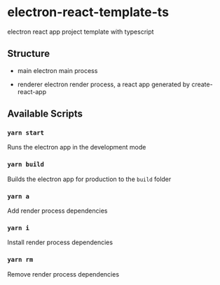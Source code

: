 # electron-react-template-ts

electron react app project template with typescript

## Structure

- main
electron main process

- renderer
electron render process, a react app generated by create-react-app

## Available Scripts

### `yarn start`

Runs the electron app in the development mode

### `yarn build`

Builds the electron app for production to the `build` folder

### `yarn a`

Add render process dependencies

### `yarn i`

Install render process dependencies

### `yarn rm`

Remove render process dependencies

